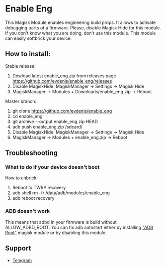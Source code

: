 # Enable Eng

This Magisk Module enables engineering build props.
It allows to activate debugging parts of a firmware.
Please, disable Magisk Hide for this module.
If you don't know what you are doing, don't use this module.
This module can easily softbrick your device.

## How to install:

Stable release:
1. Dowload latest enable_eng.zip from releases page
   https://github.com/evdenis/enable_eng/releases
2. Disable MagiskHide: MagiskManager -> Settings -> Magisk Hide
3. MagiskManager -> Modules + Downloads/enable_eng.zip -> Reboot

Master branch:
1. git clone https://github.com/evdenis/enable_eng
2. cd enable_eng
3. git archive --output enable_eng.zip HEAD
4. adb push enable_eng.zip /sdcard/
5. Disable MagiskHide: MagiskManager -> Settings -> Magisk Hide
6. MagiskManager -> Modules + enable_eng.zip -> Reboot

## Troubleshooting

### What to do if your device doesn't boot

How to unbrick:
1. Reboot to TWRP recovery
2. adb shell rm -fr /data/adb/modules/enable_eng
3. adb reboot recovery

### ADB doesn't work

This means that adbd in your firmware is build without
ALLOW_ADBD_ROOT. You can fix adb autostart either by
installing ["ADB Root"](https://github.com/evdenis/adb_root)
magisk module or by disabling this module.

## Support

- [Telegram](https://t.me/joinchat/GsJfBBaxozXvVkSJhm0IOQ)
